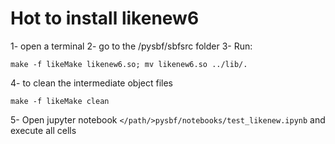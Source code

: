 # Hot to install likenew6

1- open a terminal
2- go to the <path>/pysbf/sbfsrc folder
3- Run:

`make -f likeMake likenew6.so; mv likenew6.so ../lib/.`

4- to clean the intermediate object files

`make -f likeMake clean`

5- Open jupyter notebook `</path/>pysbf/notebooks/test_likenew.ipynb` and execute all cells


